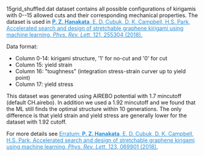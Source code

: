 15grid_shuffled.dat dataset contains all possible configurations of kirigamis with 0--15 allowed cuts and their corresponding mechanical properties. The dataset is used in <a href="https://journals.aps.org/prl/abstract/10.1103/PhysRevLett.121.255304" style="color:#268cd7
"> **P. Z. Hanakata**, E. D. Cubuk, D. K. Campbell, H.S. Park, Accelerated search and design of stretchable graphene kirigami using machine learning, *Phys. Rev. Lett*, 121, 255304  (2018).</a>

Data format:
* Column 0-14: kirigami structure, '1' for no-cut and '0' for cut
* Column 15: yield strain 
* Column 16: "toughness" (integration stress-strain curver up to yield point)
* Column 17: yield stress 

This dataset was generated using AIREBO potential with 1.7 mincutoff (default CH.airebo).
In addition we used a 1.92 mincutoff and we found that the ML still finds the optimal structure within 10 generations. The only difference is that yield strain and yield stress are generally lower for the dataset with 1.92 cutoff.

For more details see <a href="https://journals.aps.org/prl/abstract/10.1103/PhysRevLett.123.069901" style="color:#268cd7
"> Erratum: **P. Z. Hanakata**, E. D. Cubuk, D. K. Campbell, H.S. Park, Accelerated search and design of stretchable graphene kirigami using machine learning, *Phys. Rev. Lett*, 123, 069901  (2018).</a>


